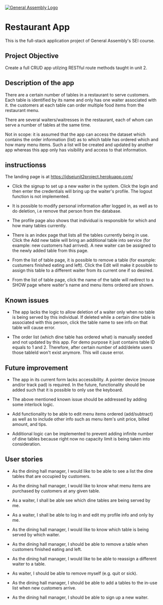 [![General Assembly Logo](https://camo.githubusercontent.com/1a91b05b8f4d44b5bbfb83abac2b0996d8e26c92/687474703a2f2f692e696d6775722e636f6d2f6b6538555354712e706e67)](https://generalassemb.ly/education/web-development-immersive)

# Restaurant App

This is the full-stack application project of General Assembly's SEI course.

## Project Objective 

Create a full CRUD app utilzing RESTful route methods taught in unit 2.

## Description of the app

There are a certain number of tables in a restaurant to serve customers. Each table is identified by its name and only has one waiter associated with it. the customers at each table can order multiple food items from the restaurant menu.

There are several waiters/waitresses in the restaurant, each of whom can serve a number of tables at the same time. 

Not in scope: it is assumed that the app can access the dataset which contains the order information (list) as to which table has ordered which and how many menu items. Such a list will be created and updated by another app whereas this app only has visibility and access to that information. 


## instructionss

The landing page is at https://jdseiunit2project.herokuapp.com/
  
- Click the signup to set up a new waiter in the system. Click the login and then enter the credentials will bring up the waiter's profile. The logout function is not implemented.
  
- It is possible to modify personal information after logged in, as well as to do deletion, i.e remove that person from the database. 
  
- The profile page also shows that individual is responsible for which and how many tables currently.

- There is an index page that lists all the tables currently being in use. Click the Add new table will bring an additional table into service (for example: new customers had arrived). A new waiter can be assigned to the newly added table from this page.

- From the list of table page, it is possible to remove a table (for example: custumers finished eating and left). Click the Edit will make it possible to assign this table to a different waiter from its current one if so desired.

- From the list of table page, click the name of the table will redirect to a SHOW page where waiter's name and menu items ordered are shown.  

## Known issues

- The app lacks the logic to allow deletion of a waiter only when no table is being served by this individual. If deleted while a certain dine table is associated with this person, click the table name to see info on that table will cause error.

- The order list (which dine table has ordered what) is manually seeded and not updated by this app. For demo purpose it just contains table ID equals to 1 and 2. Therefore, after certain number of add/delete users those tableId won't exist anymore. This will cause error.

## Future improvement

- The app in its current form lacks accessibility. A pointer device (mouse and/or track pad) is required.
  In the future, functionality should be added such that it is possible to only use the keyboard.    

- The above mentioned known issue should be addressed by adding some interlock logic.

- Add functionality to be able to edit menu items ordered (add/subtract) as well as to include other info such as menu item's unit price, billed amount, and tips.

- Additional logic can be implemented to prevent adding infinite number of dine tables because right now no capacity limit is being taken into consideration.


## User stories

- As the dining hall manager, I would like to be able to see a list the dine tables that are occupied by customers.

- As the dining hall manager, I would like to know what menu items are purchased by customers at any given table.

- As a waiter, I shall be able see which dine tables are being served by me.

- As a waiter, I shall be able to log in and edit my profile info and only by me.

- As the dining hall manager, I would like to know which table is being served by which waiter.

- As the dining hall manager, I should be able to remove a table when customers finished eating and left.

- As the dining hall manager, I would like to be able to reassign a different waiter to a table.

- As waiter, I should be able to remove myself (e.g. quit or sick).

- As the dining hall manager, I should be able to add a tables to the in-use list when new customers arrive.

- As the dining hall manager, I should be able to sign up a new waiter.


